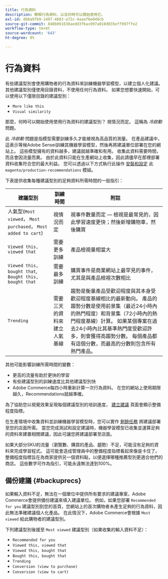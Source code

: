 ```yaml
---
title: 行為資料
description: 瞭解行為資料，以及何時可以開始使用它。
exl-id: d68a97b9-1497-4603-a72c-4aaaf6e048cb
source-git-commit: 840b091638aedd3f6ac097a010d035eff997ffe2
workflow-type: tm+mt
source-wordcount: '643'
ht-degree: 0%

---
```


# 行為資料

有些建議型別會使用購物者的行為資料來訓練機器學習模型，以建立個人化建議。 其他建議型別僅使用目錄資料，不使用任何行為資料。 如果您想要快速開始，可以使用以下僅限目錄的建議型別：

- `More like this`
- `Visual similarity`

那麼，何時可以開始使用使用行為資料的建議型別？ 視情況而定。 這稱為 _冷啟動_ 問題。

此 _冷啟動_ 問題是指模型需要訓練多久才能被視為高品質的測量。 在產品建議中，這表示等候Adobe Sensei訓練其機器學習模型，然後再將建議單位部署在您的網站上。 這些模型擁有的資料越多，建議就越準確和有用。 收集此資料需要時間，而且會因流量而異。 由於此資料只能在生產網站上收集，因此請儘早在那裡部署資料收集符合您的最大利益。 您可以透過以下方式執行此操作 [安裝和設定](install-configure.md) 此 `magento/production-recommendations` 模組。

下表提供收集每種建議型別的足夠資料所需時間的一般指引：

| 建議型別 | 訓練時間 | 附註 |
|---|---|---|
| 人氣型(`Most viewed`， `Most purchased`， `Most added to cart`) | 視情況而定 | 視事件數量而定 — 檢視是最常見的，因此學習速度更快；然後新增購物車，然後購買 |
| `Viewed this, viewed that` | 需要更多訓練 | 產品檢視量相當大 |
| `Viewed this, bought that`, `Bought this, bought that` | 需要最多訓練 | 購買事件是商業網站上最罕見的事件，尤其是與產品檢視次數相比 |
| `Trending` | 需要三天的資料來建立人氣基線 | 趨勢是衡量產品受歡迎程度與其本身受歡迎程度基線相比的最新動向。 產品的趨勢分數是使用前景集（最近24小時內的熱門程度）和背景集（72小時內的熱門程度基線）計算。 如果某個專案在過去24小時內比其基準熱門度受歡迎許多，則會獲得高趨勢分數。 每個產品都有這個分數，而最高的分數則包含所有熱門產品。 |

其他可能影響訓練所需時間的變數：

- 更高的流量有助於更快的學習
- 有些建議型別的訓練速度比其他建議型別快
- Adobe Commerce每四小時重新計算一次行為資料。 在您的網站上使用期限越久，Recommendations就越準確。

為了協助您以視覺效果呈現每個建議型別的培訓進度， [建立建議](create.md) 頁面會顯示整備程度指標。

在生產環境中收集資料並訓練機器學習模型時，您可以實作 [剩餘任務](implementation-workflow.md) 將建議部署至您的店面所需。 當您完成測試和設定建議時，機器學習模型已收集並運算足夠的資料來建置相關建議，因此可讓您將建議部署至店面。

如果大部分SKU的流量（瀏覽數、購買的產品、趨勢）不足，可能沒有足夠的資料來完成學習程式。 這可能會造成管理員中的整備程度指標看起來像是卡住了。
整備程度指標旨在為商家提供另一個資料點，以便選擇哪種推薦型別更適合他們的商店。 這些數字可作為指引，可能永遠無法達到100%。

## 備份建議 {#backuprecs}

如果輸入資料不足，無法在一個單位中提供所有要求的建議專案，Adobe Commerce會提供備份建議來填入建議單位。 例如，如果您部署 `Recommended for you` 建議型別到您的首頁，您網站上的首次購物者未產生足夠的行為資料，因此無法準確建議個人化產品。 在此情況下，Adobe Commerce會根據 `Most viewed` 給此購物者的建議型別。

下列建議型別後援至 `Most viewed` 建議型別（如果收集的輸入資料不足）：

- `Recommended for you`
- `Viewed this, viewed that`
- `Viewed this, bought that`
- `Bought this, bought that`
- `Trending`
- `Conversion (view to purchase)`
- `Conversion (view to cart)`
